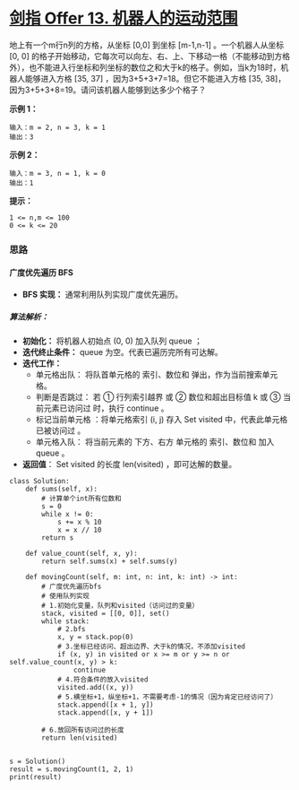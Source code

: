 # [剑指 Offer 13. 机器人的运动范围](https://leetcode-cn.com/problems/ji-qi-ren-de-yun-dong-fan-wei-lcof/)

地上有一个m行n列的方格，从坐标 [0,0] 到坐标 [m-1,n-1] 。一个机器人从坐标 [0, 0] 的格子开始移动，它每次可以向左、右、上、下移动一格（不能移动到方格外），也不能进入行坐标和列坐标的数位之和大于k的格子。例如，当k为18时，机器人能够进入方格 [35, 37] ，因为3+5+3+7=18。但它不能进入方格 [35, 38]，因为3+5+3+8=19。请问该机器人能够到达多少个格子？

 

**示例 1：**

```
输入：m = 2, n = 3, k = 1
输出：3
```

**示例 2：**

```
输入：m = 3, n = 1, k = 0
输出：1
```

**提示：**

```
1 <= n,m <= 100
0 <= k <= 20
```



### 思路

#### 广度优先遍历 BFS

- **BFS 实现：** 通常利用队列实现广度优先遍历。

##### 算法解析：

- **初始化：** 将机器人初始点 (0, 0) 加入队列 queue ；
- **迭代终止条件：** queue 为空。代表已遍历完所有可达解。
- **迭代工作：**
  - 单元格出队： 将队首单元格的 索引、数位和 弹出，作为当前搜索单元格。
  - 判断是否跳过： 若 ① 行列索引越界 或 ② 数位和超出目标值 k 或 ③ 当前元素已访问过 时，执行 continue 。
  - 标记当前单元格 ：将单元格索引 (i, j) 存入 Set visited 中，代表此单元格 已被访问过 。
  - 单元格入队： 将当前元素的 下方、右方 单元格的 索引、数位和 加入 queue 。
- **返回值**： Set visited 的长度 len(visited) ，即可达解的数量。



```
class Solution:
    def sums(self, x):
        # 计算单个int所有位数和
        s = 0
        while x != 0:
            s += x % 10
            x = x // 10
        return s

    def value_count(self, x, y):
        return self.sums(x) + self.sums(y)

    def movingCount(self, m: int, n: int, k: int) -> int:
        # 广度优先遍历bfs
        # 使用队列实现
        # 1.初始化变量，队列和visited（访问过的变量）
        stack, visited = [[0, 0]], set()
        while stack:
            # 2.bfs
            x, y = stack.pop(0)
            # 3.坐标已经访问、超出边界、大于k的情况，不添加visited
            if (x, y) in visited or x >= m or y >= n or self.value_count(x, y) > k:
                continue
            # 4.符合条件的放入visited
            visited.add((x, y))
            # 5.横坐标+1，纵坐标+1，不需要考虑-1的情况（因为肯定已经访问了）
            stack.append([x + 1, y])
            stack.append([x, y + 1])

        # 6.放回所有访问过的长度
        return len(visited)


s = Solution()
result = s.movingCount(1, 2, 1)
print(result)

```


